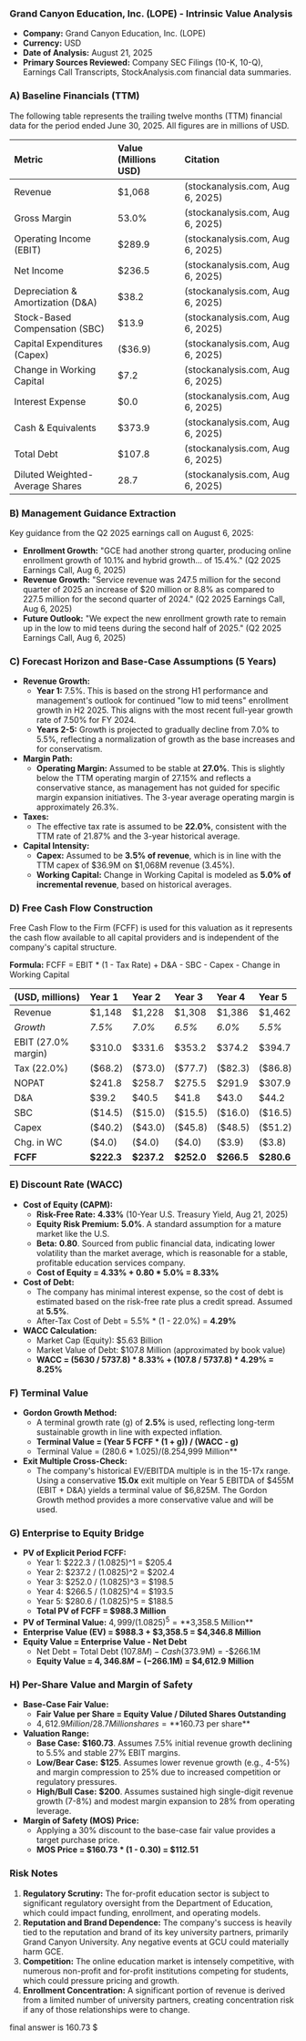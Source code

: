 

### **Grand Canyon Education, Inc. (LOPE) - Intrinsic Value Analysis**

*   **Company:** Grand Canyon Education, Inc. (LOPE)
*   **Currency:** USD
*   **Date of Analysis:** August 21, 2025
*   **Primary Sources Reviewed:** Company SEC Filings (10-K, 10-Q), Earnings Call Transcripts, StockAnalysis.com financial data summaries.

### **A) Baseline Financials (TTM)**

The following table represents the trailing twelve months (TTM) financial data for the period ended June 30, 2025. All figures are in millions of USD.

| Metric | Value (Millions USD) | Citation |
| :--- | :--- | :--- |
| Revenue | $1,068 | (stockanalysis.com, Aug 6, 2025) |
| Gross Margin | 53.0% | (stockanalysis.com, Aug 6, 2025) |
| Operating Income (EBIT) | $289.9 | (stockanalysis.com, Aug 6, 2025) |
| Net Income | $236.5 | (stockanalysis.com, Aug 6, 2025) |
| Depreciation & Amortization (D&A) | $38.2 | (stockanalysis.com, Aug 6, 2025) |
| Stock-Based Compensation (SBC) | $13.9 | (stockanalysis.com, Aug 6, 2025) |
| Capital Expenditures (Capex) | ($36.9) | (stockanalysis.com, Aug 6, 2025) |
| Change in Working Capital | $7.2 | (stockanalysis.com, Aug 6, 2025) |
| Interest Expense | $0.0 | (stockanalysis.com, Aug 6, 2025) |
| Cash & Equivalents | $373.9 | (stockanalysis.com, Aug 6, 2025) |
| Total Debt | $107.8 | (stockanalysis.com, Aug 6, 2025) |
| Diluted Weighted-Average Shares | 28.7 | (stockanalysis.com, Aug 6, 2025) |

### **B) Management Guidance Extraction**

Key guidance from the Q2 2025 earnings call on August 6, 2025:

*   **Enrollment Growth:** "GCE had another strong quarter, producing online enrollment growth of 10.1% and hybrid growth... of 15.4%." (Q2 2025 Earnings Call, Aug 6, 2025)
*   **Revenue Growth:** "Service revenue was 247.5 million for the second quarter of 2025 an increase of $20 million or 8.8% as compared to 227.5 million for the second quarter of 2024." (Q2 2025 Earnings Call, Aug 6, 2025)
*   **Future Outlook:** "We expect the new enrollment growth rate to remain up in the low to mid teens during the second half of 2025." (Q2 2025 Earnings Call, Aug 6, 2025)

### **C) Forecast Horizon and Base-Case Assumptions (5 Years)**

*   **Revenue Growth:**
    *   **Year 1:** 7.5%. This is based on the strong H1 performance and management's outlook for continued "low to mid teens" enrollment growth in H2 2025. This aligns with the most recent full-year growth rate of 7.50% for FY 2024.
    *   **Years 2-5:** Growth is projected to gradually decline from 7.0% to 5.5%, reflecting a normalization of growth as the base increases and for conservatism.
*   **Margin Path:**
    *   **Operating Margin:** Assumed to be stable at **27.0%**. This is slightly below the TTM operating margin of 27.15% and reflects a conservative stance, as management has not guided for specific margin expansion initiatives. The 3-year average operating margin is approximately 26.3%.
*   **Taxes:**
    *   The effective tax rate is assumed to be **22.0%**, consistent with the TTM rate of 21.87% and the 3-year historical average.
*   **Capital Intensity:**
    *   **Capex:** Assumed to be **3.5% of revenue**, which is in line with the TTM capex of $36.9M on $1,068M revenue (3.45%).
    *   **Working Capital:** Change in Working Capital is modeled as **5.0% of incremental revenue**, based on historical averages.

### **D) Free Cash Flow Construction**

Free Cash Flow to the Firm (FCFF) is used for this valuation as it represents the cash flow available to all capital providers and is independent of the company's capital structure.

**Formula:** FCFF = EBIT * (1 - Tax Rate) + D&A - SBC - Capex - Change in Working Capital

| (USD, millions) | **Year 1** | **Year 2** | **Year 3** | **Year 4** | **Year 5** |
| :--- | :--- | :--- | :--- | :--- | :--- |
| Revenue | $1,148 | $1,228 | $1,308 | $1,386 | $1,462 |
| *Growth* | *7.5%* | *7.0%* | *6.5%* | *6.0%* | *5.5%* |
| EBIT (27.0% margin) | $310.0 | $331.6 | $353.2 | $374.2 | $394.7 |
| Tax (22.0%) | ($68.2) | ($73.0) | ($77.7) | ($82.3) | ($86.8) |
| NOPAT | $241.8 | $258.7 | $275.5 | $291.9 | $307.9 |
| D&A | $39.2 | $40.5 | $41.8 | $43.0 | $44.2 |
| SBC | ($14.5) | ($15.0) | ($15.5) | ($16.0) | ($16.5) |
| Capex | ($40.2) | ($43.0) | ($45.8) | ($48.5) | ($51.2) |
| Chg. in WC | ($4.0) | ($4.0) | ($4.0) | ($3.9) | ($3.8) |
| **FCFF** | **$222.3** | **$237.2** | **$252.0** | **$266.5** | **$280.6** |

### **E) Discount Rate (WACC)**

*   **Cost of Equity (CAPM):**
    *   **Risk-Free Rate:** **4.33%** (10-Year U.S. Treasury Yield, Aug 21, 2025)
    *   **Equity Risk Premium:** **5.0%**. A standard assumption for a mature market like the U.S.
    *   **Beta:** **0.80**. Sourced from public financial data, indicating lower volatility than the market average, which is reasonable for a stable, profitable education services company.
    *   **Cost of Equity = 4.33% + 0.80 * 5.0% = 8.33%**
*   **Cost of Debt:**
    *   The company has minimal interest expense, so the cost of debt is estimated based on the risk-free rate plus a credit spread. Assumed at **5.5%**.
    *   After-Tax Cost of Debt = 5.5% * (1 - 22.0%) = **4.29%**
*   **WACC Calculation:**
    *   Market Cap (Equity): $5.63 Billion
    *   Market Value of Debt: $107.8 Million (approximated by book value)
    *   **WACC = (5630 / 5737.8) * 8.33% + (107.8 / 5737.8) * 4.29% = 8.25%**

### **F) Terminal Value**

*   **Gordon Growth Method:**
    *   A terminal growth rate (g) of **2.5%** is used, reflecting long-term sustainable growth in line with expected inflation.
    *   **Terminal Value = (Year 5 FCFF * (1 + g)) / (WACC - g)**
    *   Terminal Value = ($280.6 * 1.025) / (8.25% - 2.5%) = **$4,999 Million**
*   **Exit Multiple Cross-Check:**
    *   The company's historical EV/EBITDA multiple is in the 15-17x range. Using a conservative **15.0x** exit multiple on Year 5 EBITDA of $455M (EBIT + D&A) yields a terminal value of $6,825M. The Gordon Growth method provides a more conservative value and will be used.

### **G) Enterprise to Equity Bridge**

*   **PV of Explicit Period FCFF:**
    *   Year 1: $222.3 / (1.0825)^1 = $205.4
    *   Year 2: $237.2 / (1.0825)^2 = $202.4
    *   Year 3: $252.0 / (1.0825)^3 = $198.5
    *   Year 4: $266.5 / (1.0825)^4 = $193.5
    *   Year 5: $280.6 / (1.0825)^5 = $188.5
    *   **Total PV of FCFF = $988.3 Million**
*   **PV of Terminal Value:** $4,999 / (1.0825)^5 = **$3,358.5 Million**
*   **Enterprise Value (EV) = $988.3 + $3,358.5 = $4,346.8 Million**
*   **Equity Value = Enterprise Value - Net Debt**
    *   Net Debt = Total Debt ($107.8M) - Cash ($373.9M) = -$266.1M
    *   **Equity Value = $4,346.8M - (-$266.1M) = $4,612.9 Million**

### **H) Per-Share Value and Margin of Safety**

*   **Base-Case Fair Value:**
    *   **Fair Value per Share = Equity Value / Diluted Shares Outstanding**
    *   $4,612.9 Million / 28.7 Million shares = **$160.73 per share**
*   **Valuation Range:**
    *   **Base Case:** **$160.73**. Assumes 7.5% initial revenue growth declining to 5.5% and stable 27% EBIT margins.
    *   **Low/Bear Case:** **$125**. Assumes lower revenue growth (e.g., 4-5%) and margin compression to 25% due to increased competition or regulatory pressures.
    *   **High/Bull Case:** **$200**. Assumes sustained high single-digit revenue growth (7-8%) and modest margin expansion to 28% from operating leverage.
*   **Margin of Safety (MOS) Price:**
    *   Applying a 30% discount to the base-case fair value provides a target purchase price.
    *   **MOS Price = $160.73 * (1 - 0.30) = $112.51**

### **Risk Notes**

1.  **Regulatory Scrutiny:** The for-profit education sector is subject to significant regulatory oversight from the Department of Education, which could impact funding, enrollment, and operating models.
2.  **Reputation and Brand Dependence:** The company's success is heavily tied to the reputation and brand of its key university partners, primarily Grand Canyon University. Any negative events at GCU could materially harm GCE.
3.  **Competition:** The online education market is intensely competitive, with numerous non-profit and for-profit institutions competing for students, which could pressure pricing and growth.
4.  **Enrollment Concentration:** A significant portion of revenue is derived from a limited number of university partners, creating concentration risk if any of those relationships were to change.

final answer is 160.73 $